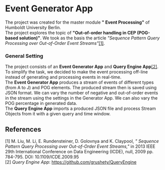 # Event Generator App
The project was created for the master module **" Event Processing"** of Humboldt University Berlin.  
The project explores the topic of **"Out-of-order handling in CEP (POG-based solution)"**.
We took as the basis the article *"Sequence Pattern Query Processing over Out-of-Order Event Streams"*[[1]](#1).

### General Setting
The project consists of an **Event Generator App** and **Query Engine App**[[2]](#2).  
To simplify the task, we decided to make the event processing off-line instead of generating and processing events in real-time.  
The **Event Generator App** produces a stream of events of different types (from A to J) and POG elements.
The produced stream then is saved using JSON format.
We can vary the number of negative and out-of-order events in the stream using the settings in the Generator App.
We can also vary the POG percentage in generated data.   
The **Query Engine App** imports a produced JSON file and process Stream Objects from it with a given query and time window.

## References  
<a id="1">[1]</a> 
M. Liu, M. Li, E. Rundensteiner, D. Golovnya and K. Claypool,  *" Sequence Pattern Query Processing over Out-of-Order Event Streams,"* in 2013 IEEE 29th International Conference on Data Engineering (ICDE), null, 2009 pp. 784-795.
DOI: 10.1109/ICDE.2009.95  
<a id="2">[2]</a>
*Query Engine App*: https://github.com/grushety/QueryEngine
